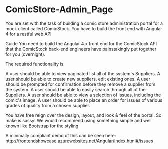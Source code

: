 # ComicStore-Admin_Page
You are set with the task of building a comic store administration portal for a mock client called ComicStock. You have to build the front end with Angular 4 for a restful  web API

Guide
You need to build the Angular 4.x front end for the ComicStock API that the ComicStock back-end engineers have painstakingly put together for you (overnight).

The required functionality is:

A user should be able to view paginated list all of the system's Suppliers.
A user should be able to create new suppliers, edit existing ones.
A user should be prompted for confirmation before they remove a supplier from the system.
A user should be able to easily search through all of the Suppliers.
A user should be able to view a selection of issues, including the comic's image.
A user should be able to place an order for issues of various grades of quality from a chosen supplier.

You have free reign over the design, layout, and look & feel of the portal. So make is sassy!
We would recommend using something simple and well known like Bootstrap for the styling.

A minimally compliant demo of this can be seen here:
http://frontendshowcase.azurewebsites.net/Angular/index.html#/issues
